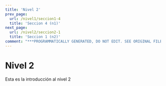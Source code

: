 ```yaml
---
title: 'Nivel 2'
prev_page:
  url: /nivel1/seccion1-4
  title: 'Seccion 4 (n1)'
next_page:
  url: /nivel2/seccion2-1
  title: 'Seccion 1 (n2)'
comment: "***PROGRAMMATICALLY GENERATED, DO NOT EDIT. SEE ORIGINAL FILES IN /content***"
---
```

# Nivel 2

Esta es la introducción al nivel 2
